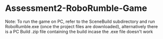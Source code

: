 # Assessment2-RoboRumble-Game

Note: To run the game on PC, refer to the SceneBuild subdirectory and run RoboRumble.exe (once the project files are downloaded), 
alternatively there is a PC Build .zip file containing the build incase the .exe file doesn't work
